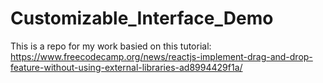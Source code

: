 # Customizable_Interface_Demo

This is a repo for my work basied on this tutorial: https://www.freecodecamp.org/news/reactjs-implement-drag-and-drop-feature-without-using-external-libraries-ad8994429f1a/
